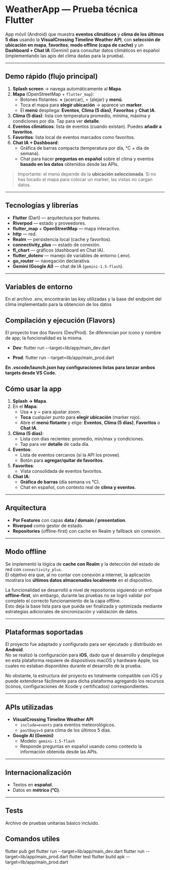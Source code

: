 # WeatherApp — Prueba técnica Flutter

App móvil (Android) que muestra **eventos climáticos** y **clima de los últimos 5 días** usando la **VisualCrossing Timeline Weather API**, con **selección de ubicación en mapa**, **favoritos**, **modo offline (capa de cache)** y un **Dashboard + Chat IA** (Gemini) para consultar datos climáticos en español (implementando las apis del clima dadas para la prueba).

---

## Demo rápido (flujo principal)

1. **Splash screen** → navega automáticamente al **Mapa**.  
2. **Mapa** (OpenStreetMap + `flutter_map`):  
   - Botones flotantes: **+** (acercar), **−** (alejar) y **menú**.
   - Toca el mapa para **elegir ubicación** → aparece un **marker**.
   - El **menú** despliega: **Eventos**, **Clima (5 días)**, **Favoritos** y **Chat IA**.
3. **Clima (5 días)**: lista con temperatura promedio, mínima, máxima y condiciones por día. Tap para ver **detalle**.
4. **Eventos climáticos**: lista de eventos (cuando existan). Puedes **añadir a favoritos**.
5. **Favoritos**: lista local de eventos marcados como favoritos.
6. **Chat IA + Dashboard**:  
   - Gráfica de barras compacta (temperatura por día, °C + día de semana).  
   - Chat para hacer **preguntas en español** sobre el clima y eventos **basado en los datos** obtenidos desde las APIs.

> Importante: el menú depende de la **ubicación seleccionada**. Si no has tocado el mapa para colocar un marker, las vistas no cargan datos.

---

## Tecnologías y librerías

- **Flutter** (Dart) — arquitectura por features.
- **Riverpod** — estado y proveedores.
- **flutter_map** + **OpenStreetMap** — mapa interactivo.
- **http** — red.
- **Realm** — persistencia local (cache y favoritos).
- **connectivity_plus** — estado de conexión.
- **fl_chart** — gráficos (dashboard en Chat IA).
- **flutter_dotenv** — manejo de variables de entorno (.env).
- **go_router** — navegación declarativa.
- **Gemini (Google AI)** — chat de IA (`gemini-1.5-flash`).

---

## Variables de entorno

En el archivo .env, encontrarán las key utilizadas y la base del endpoint del clima implementado para la obtencion de los datos

## Compilación y ejecución (Flavors)

El proyecto trae dos flavors (Dev/Prod). Se diferencian por icono y nombre de app; la funcionalidad es la misma.

- **Dev**:
flutter run --target=lib/app/main_dev.dart

- **Prod**:
flutter run --target=lib/app/main_prod.dart

**En .vscode/launch.json hay configuraciones listas para lanzar ambos targets desde VS Code.**

## Cómo usar la app

1. **Splash → Mapa**.  
2. En el **Mapa**:
   - Usa **+** y **−** para ajustar zoom.
   - **Toca** cualquier punto para **elegir ubicación** (marker rojo).
   - Abre el **menú flotante** y elige: **Eventos**, **Clima (5 días)**, **Favoritos** o **Chat IA**.
3. **Clima (5 días)**:
   - Lista con días recientes: promedio, min/max y condiciones.
   - Tap para ver **detalle** de cada día.
4. **Eventos**:
   - Lista de eventos cercanos (si la API los provee).
   - Botón para **agregar/quitar de favoritos**.
5. **Favoritos**:
   - Vista consolidada de eventos favoritos.
6. **Chat IA**:
   - **Gráfica de barras** (día semana vs °C).
   - Chat en español, con contexto real de **clima y eventos**.

---

## Arquitectura

- **Por Features** con capas **data / domain / presentation**.  
- **Riverpod** como gestor de estado.  
- **Repositories** (offline-first) con cache en Realm y fallback sin conexión.  

---

## Modo offline

Se implementó la lógica de **cache con Realm** y la detección del estado de red con `connectivity_plus`.  
El objetivo era que, al no contar con conexión a internet, la aplicación mostrara los **últimos datos almacenados localmente** en el dispositivo.  

La funcionalidad se desarrolló a nivel de repositorios siguiendo un enfoque **offline-first**, sin embargo, durante las pruebas no se logró validar por completo el correcto funcionamiento de la capa offline.  
Esto deja la base lista para que pueda ser finalizada y optimizada mediante estrategias adicionales de sincronización y validación de datos.

---

## Plataformas soportadas

El proyecto fue adaptado y configurado para ser ejecutado y distribuido en **Android**.  
No se realizó la configuración para **iOS**, dado que el desarrollo y despliegue en esta plataforma requiere de dispositivos macOS y hardware Apple, los cuales no estaban disponibles durante el desarrollo de la prueba.  

No obstante, la estructura del proyecto es totalmente compatible con iOS y puede extenderse fácilmente para dicha plataforma agregando los recursos (iconos, configuraciones de Xcode y certificados) correspondientes.

---

## APIs utilizadas

- **VisualCrossing Timeline Weather API**
  - `include=events` para eventos meteorológicos.
  - `pastDays=5` para clima de los últimos 5 días.
- **Google AI (Gemini)**
  - Modelo: `gemini-1.5-flash`
  - Responde preguntas en español usando como contexto la información obtenida desde las APIs.

---

## Internacionalización

- Textos en **español**.  
- Datos en **métrico (°C)**.  

---

## Tests

Archivo de pruebas unitarias básico incluido.

## Comandos utiles

flutter pub get
flutter run --target=lib/app/main_dev.dart
flutter run --target=lib/app/main_prod.dart
flutter test
flutter build apk --target=lib/app/main_prod.dart



